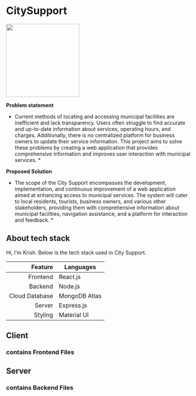 # CitySupport

<img src="https://github.com/user-attachments/assets/242eded9-d940-42df-9321-1dfed7595efa" width="200" />

**Problem statement**

* Current methods of locating and accessing municipal facilities are inefficient and lack 
transparency. Users often struggle to find accurate and up-to-date information about 
services, operating hours, and charges. Additionally, there is no centralized platform 
for business owners to update their service information. This project aims to solve 
these problems by creating a web application that provides comprehensive 
information and improves user interaction with municipal services. *

**Proposed Solution**

* The scope of the City Support encompasses the development, implementation, and 
continuous improvement of a web application aimed at enhancing access to municipal 
services. The system will cater to local residents, tourists, business owners, and 
various other stakeholders, providing them with comprehensive information about 
municipal facilities, navigation assistance, and a platform for interaction and 
feedback. *

## About tech stack

Hi, I'm Krish. Below is the tech stack used in City Support.

| Feature | Languages |
|-----:|-----------|
| Frontend| React.js    |
| Backend| Node.js|
| Cloud Database| MongoDB Atlas       |
| Server| Express.js       |
| Styling| Material UI       |

## Client
### contains Frontend Files
## Server
### contains Backend Files
